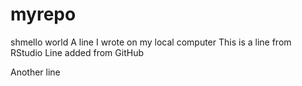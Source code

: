 # myrepo
shmello world
A line I wrote on my local computer
This is a line from RStudio
Line added from GitHub

Another line